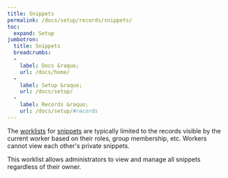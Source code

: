 ```yaml
---
title: Snippets
permalink: /docs/setup/records/snippets/
toc:
  expand: Setup
jumbotron:
  title: Snippets
  breadcrumbs:
  - 
    label: Docs &raquo;
    url: /docs/home/
  - 
    label: Setup &raquo;
    url: /docs/setup/
  - 
    label: Records &raquo;
    url: /docs/setup/#records
---
```


The [worklists](/docs/worklists/) for [snippets](/docs/snippets/) are typically limited to the records visible by the current worker based on their roles, group membership, etc.  Workers cannot view each other's private snippets.

This worklist allows administrators to view and manage all snippets regardless of their owner.
